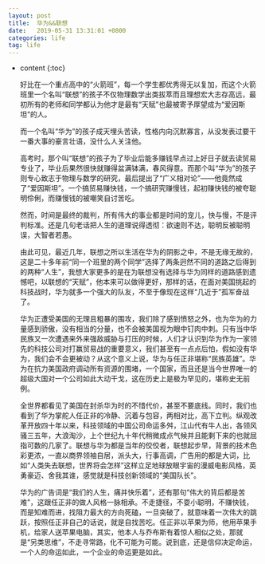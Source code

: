 ```yaml
---
layout: post
title:  华为&&联想
date:   2019-05-31 13:31:01 +0800
categories: life
tag: life
---
```


* content
{:toc}   
    
    
    好比在一个重点高中的“火箭班”，每一个学生都优秀得无以复加，而这个火箭班里一个名叫“联想”的孩子不仅物理数学出类拔萃而且理想宏大志存高远，最初所有的老师和同学都认为他才是最有“天赋”也最被寄予厚望成为“爱因斯坦”的人。

    而一个名叫“华为”的孩子成天埋头苦读，性格内向沉默寡言，从没发表过要干一番大事的豪言壮语，没什么人关注他。
 
    高考时，那个叫“联想”的孩子为了毕业后能多赚钱早点过上好日子就去读贸易专业了，毕业后果然很快就赚得盆满钵满，春风得意。而那个叫“华为”的孩子则专心致志于物理与数学的研究，最后提出了“广义相对论”——他竟然成了“爱因斯坦”。一个搞贸易赚快钱，一个搞研究赚慢钱，起初赚快钱的被夸聪明伶俐，而赚慢钱的被嘲笑自讨苦吃。
 
    然而，时间是最终的裁判，所有伟大的事业都是时间的宠儿，快与慢，不是评判标准。还是几句老话把人生的道理说得透彻：欲速则不达，聪明反被聪明误，大智者若愚。
 
    由此可见，最近几年，联想之所以生活在华为的阴影之中，不是无缘无故的，这是二十多年前“同一个班里的两个同学”选择了两条迥然不同的道路之后得到的两种“人生”，我想大家更多的是在为联想没有选择与华为同样的道路感到遗憾吧，以联想的“天赋”，他本来可以做得更好，那样的话，在面对美国挑起的科技战时，华为就多一个强大的队友，不至于像现在这样“几近于”孤军奋战了。

    华为正遭受美国的无理且粗暴的围攻，我们除了感到愤怒之外，也为华为的力量感到骄傲，没有相当的分量，也不会被美国视为眼中钉肉中刺。只有当中华民族又一次遭遇来外来强敌威胁与打压的时候，人们才认识到华为作为一家领先的科技公司对打赢贸易战的重要意义，我们甚至有一点点后怕，假如没有华为，我们会不会更被动？从这个意义上说，华为与任正非堪称“民族英雄”。华为在抗力美国政府调动所有资源的围堵，一个国家，而且还是当今世界唯一的超级大国对一个公司如此大动干戈，这在历史上是极为罕见的，堪称史无前例。
 
    全世界都看见了美国在封杀华为时的不惜代价，甚至不要底线。同时，我们也看到了华为掌舵人任正非的冷静、沉着与包容，两相对比，高下立判。纵观改革开放四十年以来，科技领域的中国公司命运多舛，江山代有牛人出，各领风骚三五年，大浪淘沙，上个世纪九十年代稍微成点气候并且能剩下来的也就屈指可数的几家了。联想与华为都是当年的佼佼者，联想起步早，背景的技术色彩更浓，一直以商界领袖自居，派头大，行事高调，广告用的都是大词，比如“人类失去联想，世界将会怎样”这样立足地球放眼宇宙的漫威电影风格，英勇豪迈、舍我其谁，感觉就是科技创新领域的“美国队长”。
 
    华为的广告词是“我们的人生，痛并快乐着”，还有那句“伟大的背后都是苦难”，这跟任正非的做人风格一脉相承。不走捷径，不耍小聪明，不赚快钱，而是知难而进，找阻力最大的方向死磕，一旦突破了，就意味着一次伟大的跳跃，按照任正非自己的话说，就是自找苦吃。任正非以苹果为师，他用苹果手机，给家人送苹果电脑，其实，他本人与乔布斯有着惊人相似之处，那就是“另类思维”，不走寻常路，化不可能为可能。说到底，还是信仰决定命运，一个人的命运如此，一个企业的命运更是如此。
